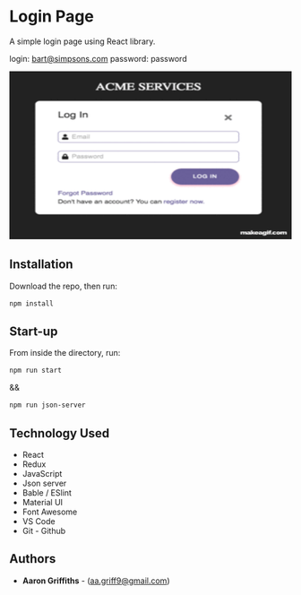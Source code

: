 # Login Page

A simple login page using React library.

login: bart@simpsons.com password: password

<img src="./Login.gif" width="600" height="300">

## Installation

Download the repo, then run:

```bash
npm install
```

## Start-up

From inside the directory, run:

```bash
npm run start
```

&&

```bash
npm run json-server
```

## Technology Used
* React
* Redux
* JavaScript
* Json server
* Bable / ESlint
* Material UI
* Font Awesome
* VS Code
* Git - Github

## Authors
* **Aaron Griffiths** - (aa.griff9@gmail.com)

